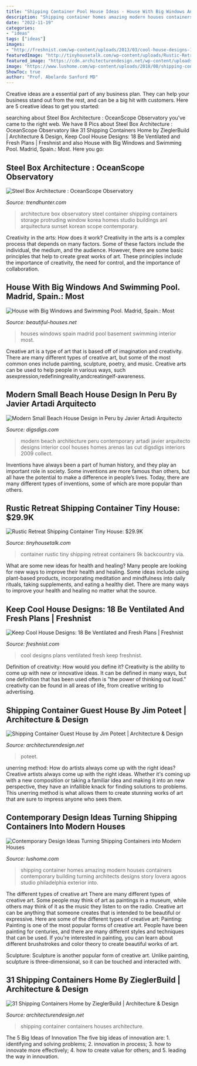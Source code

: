 ```yaml
---
title: "Shipping Container Pool House Ideas - House With Big Windows And Swimming Pool. Madrid, Spain.: Most"
description: "Shipping container homes amazing modern houses containers contemporary building turning architects designs story lovera agoos studio philadelphia exterior into"
date: "2022-11-19"
categories:
- "ideas"
tags: ["ideas"]
images:
- "http://freshnist.com/wp-content/uploads/2013/03/cool-house-designs-14.jpg"
featuredImage: "http://tinyhousetalk.com/wp-content/uploads/Rustic-Retreat-Shipping-Container-Tiny-House-005-600x800.jpg"
featured_image: "https://cdn.architecturendesign.net/wp-content/uploads/2014/07/Shipping-Container-Guest-House-12.jpg"
image: "https://www.lushome.com/wp-content/uploads/2018/08/shipping-container-house-designs-23.jpg"
ShowToc: true
author: "Prof. Abelardo Sanford MD"
---
```



Creative ideas are a essential part of any business plan. They can help your business stand out from the rest, and can be a big hit with customers. Here are 5 creative ideas to get you started:

	

		
searching about Steel Box Architecture : OceanScope Observatory you've came to the right web. We have 8 Pics about Steel Box Architecture : OceanScope Observatory like 31 Shipping Containers Home by ZieglerBuild | Architecture &amp; Design, Keep Cool House Designs: 18 Be Ventilated and Fresh Plans | Freshnist and also House with Big Windows and Swimming Pool. Madrid, Spain.: Most. Here you go:
		
    
## Steel Box Architecture : OceanScope Observatory

<img loading=lazy src="http://cdn.trendhunterstatic.com/thumbs/oceanscope-observatory.jpeg" onerror="this.onerror=null;this.src='https://tse2.mm.bing.net/th?id=OIP.fcIO6-75D2f-oV9yzL6SgAHaGH&amp;pid=15.1';" alt="Steel Box Architecture : OceanScope Observatory">

_Source: trendhunter.com_

>architecture box observatory steel container shipping containers storage protruding window korea homes studio buildings anl arquitectura sunset korean scope contemporary. 

	

Creativity in the arts: How does it work?
Creativity in the arts is a complex process that depends on many factors. Some of these factors include the individual, the medium, and the audience. However, there are some basic principles that help to create great works of art. These principles include the importance of creativity, the need for control, and the importance of collaboration.

    
## House With Big Windows And Swimming Pool. Madrid, Spain.: Most

<img loading=lazy src="https://3.bp.blogspot.com/_vS-P0PS1-tk/TPu_cXwl7iI/AAAAAAAAAI0/ORXrKCASJCU/s1600/15-House-madrid-spain-interior-big-windows-basement.jpg" onerror="this.onerror=null;this.src='https://tse2.mm.bing.net/th?id=OIP.AGRtFAaDeSfbAa_OHW85FwHaE6&amp;pid=15.1';" alt="House with Big Windows and Swimming Pool. Madrid, Spain.: Most">

_Source: beautiful-houses.net_

>houses windows spain madrid pool basement swimming interior most. 

	

Creative art is a type of art that is based off of imagination and creativity. There are many different types of creative art, but some of the most common ones include painting, sculpture, poetry, and music. Creative arts can be used to help people in various ways, such asexpression,redefiningreality,andcreatingelf-awareness.

    
## Modern Small Beach House Design In Peru By Javier Artadi Arquitecto

<img loading=lazy src="https://www.digsdigs.com/photos/modern-small-beach-house-design-6-554x850.jpg" onerror="this.onerror=null;this.src='https://tse1.mm.bing.net/th?id=OIP.cA5IilZutoKJnNp9O4ZLeQHaLX&amp;pid=15.1';" alt="Modern Small Beach House Design in Peru by Javier Artadi Arquitecto">

_Source: digsdigs.com_

>modern beach architecture peru contemporary artadi javier arquitecto designs interior cool houses homes arenas las cut digsdigs interiors 2009 collect. 

	

Inventions have always been a part of human history, and they play an important role in society. Some inventions are more famous than others, but all have the potential to make a difference in people’s lives. Today, there are many different types of inventions, some of which are more popular than others.

    
## Rustic Retreat Shipping Container Tiny House: $29.9K

<img loading=lazy src="http://tinyhousetalk.com/wp-content/uploads/Rustic-Retreat-Shipping-Container-Tiny-House-005-600x800.jpg" onerror="this.onerror=null;this.src='https://tse4.mm.bing.net/th?id=OIP.vdQwyWxZeTg_rFoN--BJTQHaJ4&amp;pid=15.1';" alt="Rustic Retreat Shipping Container Tiny House: $29.9K">

_Source: tinyhousetalk.com_

>container rustic tiny shipping retreat containers 9k backcountry via. 

	

What are some new ideas for health and healing?
Many people are looking for new ways to improve their health and healing. Some ideas include using plant-based products, incorporating meditation and mindfulness into daily rituals, taking supplements, and eating a healthy diet. There are many ways to improve your health and healing no matter what the source.

    
## Keep Cool House Designs: 18 Be Ventilated And Fresh Plans | Freshnist

<img loading=lazy src="http://freshnist.com/wp-content/uploads/2013/03/cool-house-designs-14.jpg" onerror="this.onerror=null;this.src='https://tse3.mm.bing.net/th?id=OIP.MyB7f2ix2R6D6br4iWY0_AHaJ4&amp;pid=15.1';" alt="Keep Cool House Designs: 18 Be Ventilated and Fresh Plans | Freshnist">

_Source: freshnist.com_

>cool designs plans ventilated fresh keep freshnist. 

	

Definition of creativity: How would you define it?
Creativity is the ability to come up with new or innovative ideas. It can be defined in many ways, but one definition that has been used often is "the power of thinking out loud." creativity can be found in all areas of life, from creative writing to advertising.

    
## Shipping Container Guest House By Jim Poteet | Architecture &amp; Design

<img loading=lazy src="https://cdn.architecturendesign.net/wp-content/uploads/2014/07/Shipping-Container-Guest-House-12.jpg" onerror="this.onerror=null;this.src='https://tse1.mm.bing.net/th?id=OIP.jjxQUSwtIfy5XBR7SmLNWgHaE6&amp;pid=15.1';" alt="Shipping Container Guest House by Jim Poteet | Architecture &amp; Design">

_Source: architecturendesign.net_

>poteet. 

	

unerring method: How do artists always come up with the right ideas?
Creative artists always come up with the right ideas. Whether it's coming up with a new composition or taking a familiar idea and making it into an new perspective, they have an infallible knack for finding solutions to problems. This unerring method is what allows them to create stunning works of art that are sure to impress anyone who sees them.

    
## Contemporary Design Ideas Turning Shipping Containers Into Modern Houses

<img loading=lazy src="https://www.lushome.com/wp-content/uploads/2018/08/shipping-container-house-designs-23.jpg" onerror="this.onerror=null;this.src='https://tse3.mm.bing.net/th?id=OIP.LG-QYO6do86aRw29P0RQTAHaJ3&amp;pid=15.1';" alt="Contemporary Design Ideas Turning Shipping Containers into Modern Houses">

_Source: lushome.com_

>shipping container homes amazing modern houses containers contemporary building turning architects designs story lovera agoos studio philadelphia exterior into. 

	

The different types of creative art
There are many different types of creative art. Some people may think of art as paintings in a museum, while others may think of it as the music they listen to on the radio. Creative art can be anything that someone creates that is intended to be beautiful or expressive. Here are some of the different types of creative art:
Painting: Painting is one of the most popular forms of creative art. People have been painting for centuries, and there are many different styles and techniques that can be used. If you're interested in painting, you can learn about different brushstrokes and color theory to create beautiful works of art.

Sculpture: Sculpture is another popular form of creative art. Unlike painting, sculpture is three-dimensional, so it can be touched and interacted with.

    
## 31 Shipping Containers Home By ZieglerBuild | Architecture &amp; Design

<img loading=lazy src="https://cdn.architecturendesign.net/wp-content/uploads/2014/08/31-Shipping-Container-House-06-1.jpg" onerror="this.onerror=null;this.src='https://tse3.mm.bing.net/th?id=OIP.7L5gFX2uytviRR4SzO-89AHaFj&amp;pid=15.1';" alt="31 Shipping Containers Home by ZieglerBuild | Architecture &amp; Design">

_Source: architecturendesign.net_

>shipping container containers houses architecture. 

	

The 5 Big Ideas of Innovation
The five big ideas of innovation are: 1. identifying and solving problems; 2. innovation in process; 3. how to innovate more effectively; 4. how to create value for others; and 5. leading the way in innovation.

